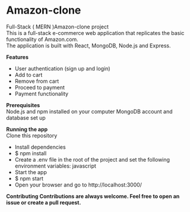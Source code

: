 # Amazon-clone
Full-Stack ( MERN )Amazon-clone project<br>
This is a full-stack e-commerce web application that replicates the basic functionality of Amazon.com.<br>
The application is built with React, MongoDB, Node.js and Express.

**Features**
- User authentication (sign up and login)
- Add to cart
- Remove from cart
- Proceed to payment
- Payment functionality

**Prerequisites**<br>
Node.js and npm installed on your computer
MongoDB account and database set up

**Running the app**<br>
Clone this repository
- Install dependencies
- $ npm install
- Create a .env file in the root of the project and set the following environment variables:
 javascript
- Start the app
- $ npm start
- Open your browser and go to http://localhost:3000/


**Contributing
Contributions are always welcome. Feel free to open an issue or create a pull request.**






